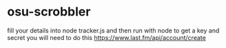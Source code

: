 # osu-scrobbler
fill your details into node tracker.js and then run with node
to get a key and secret you will need to do this https://www.last.fm/api/account/create

